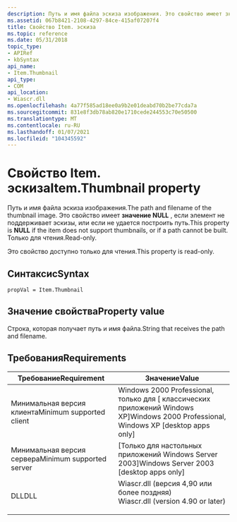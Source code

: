 ```yaml
---
description: Путь и имя файла эскиза изображения. Это свойство имеет значение NULL, если элемент не поддерживает эскизы, или если не удается построить путь. Только для чтения.
ms.assetid: 067b8421-2108-4297-84ce-415af07207f4
title: Свойство Item. эскиза
ms.topic: reference
ms.date: 05/31/2018
topic_type:
- APIRef
- kbSyntax
api_name:
- Item.Thumbnail
api_type:
- COM
api_location:
- Wiascr.dll
ms.openlocfilehash: 4a77f585ad18ee0a9b2e01deabd70b2be77cda7a
ms.sourcegitcommit: 831e8f3db78ab820e1710cede244553c70e50500
ms.translationtype: MT
ms.contentlocale: ru-RU
ms.lasthandoff: 01/07/2021
ms.locfileid: "104345592"
---
```

# <a name="itemthumbnail-property"></a><span data-ttu-id="70719-105">Свойство Item. эскиза</span><span class="sxs-lookup"><span data-stu-id="70719-105">Item.Thumbnail property</span></span>

<span data-ttu-id="70719-106">Путь и имя файла эскиза изображения.</span><span class="sxs-lookup"><span data-stu-id="70719-106">The path and filename of the thumbnail image.</span></span> <span data-ttu-id="70719-107">Это свойство имеет **значение NULL** , если элемент не поддерживает эскизы, или если не удается построить путь.</span><span class="sxs-lookup"><span data-stu-id="70719-107">This property is **NULL** if the item does not support thumbnails, or if a path cannot be built.</span></span> <span data-ttu-id="70719-108">Только для чтения.</span><span class="sxs-lookup"><span data-stu-id="70719-108">Read-only.</span></span>

<span data-ttu-id="70719-109">Это свойство доступно только для чтения.</span><span class="sxs-lookup"><span data-stu-id="70719-109">This property is read-only.</span></span>

## <a name="syntax"></a><span data-ttu-id="70719-110">Синтаксис</span><span class="sxs-lookup"><span data-stu-id="70719-110">Syntax</span></span>


```JScript
propVal = Item.Thumbnail
```



## <a name="property-value"></a><span data-ttu-id="70719-111">Значение свойства</span><span class="sxs-lookup"><span data-stu-id="70719-111">Property value</span></span>

<span data-ttu-id="70719-112">Строка, которая получает путь и имя файла.</span><span class="sxs-lookup"><span data-stu-id="70719-112">String that receives the path and filename.</span></span>

## <a name="requirements"></a><span data-ttu-id="70719-113">Требования</span><span class="sxs-lookup"><span data-stu-id="70719-113">Requirements</span></span>



| <span data-ttu-id="70719-114">Требование</span><span class="sxs-lookup"><span data-stu-id="70719-114">Requirement</span></span> | <span data-ttu-id="70719-115">Значение</span><span class="sxs-lookup"><span data-stu-id="70719-115">Value</span></span> |
|-------------------------------------|---------------------------------------------------------------------------------------------------------------|
| <span data-ttu-id="70719-116">Минимальная версия клиента</span><span class="sxs-lookup"><span data-stu-id="70719-116">Minimum supported client</span></span><br/> | <span data-ttu-id="70719-117">Windows 2000 Professional, только для \[ классических приложений Windows XP\]</span><span class="sxs-lookup"><span data-stu-id="70719-117">Windows 2000 Professional, Windows XP \[desktop apps only\]</span></span><br/>                                        |
| <span data-ttu-id="70719-118">Минимальная версия сервера</span><span class="sxs-lookup"><span data-stu-id="70719-118">Minimum supported server</span></span><br/> | <span data-ttu-id="70719-119">\[Только для настольных приложений Windows Server 2003\]</span><span class="sxs-lookup"><span data-stu-id="70719-119">Windows Server 2003 \[desktop apps only\]</span></span><br/>                                                          |
| <span data-ttu-id="70719-120">DLL</span><span class="sxs-lookup"><span data-stu-id="70719-120">DLL</span></span><br/>                      | <dl> <span data-ttu-id="70719-121"><dt>Wiascr.dll (версия 4,90 или более поздняя)</dt></span><span class="sxs-lookup"><span data-stu-id="70719-121"><dt>Wiascr.dll (version 4.90 or later)</dt></span></span> </dl> |



 

 




